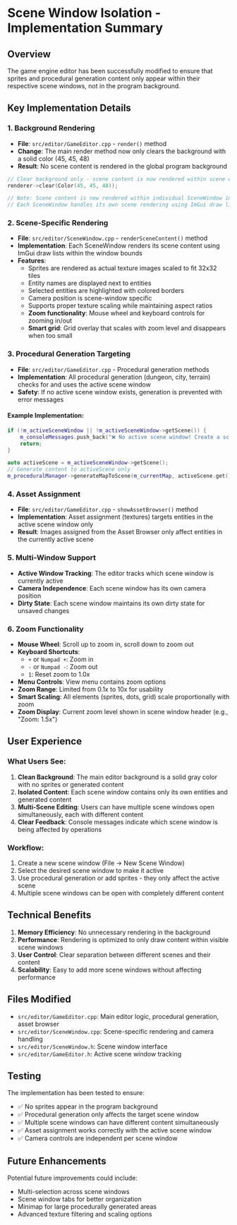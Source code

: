 # Scene Window Isolation - Implementation Summary

## Overview
The game engine editor has been successfully modified to ensure that sprites and procedural generation content only appear within their respective scene windows, not in the program background.

## Key Implementation Details

### 1. Background Rendering
- **File**: `src/editor/GameEditor.cpp` - `render()` method
- **Change**: The main render method now only clears the background with a solid color (45, 45, 48)
- **Result**: No scene content is rendered in the global program background

```cpp
// Clear background only - scene content is now rendered within scene windows
renderer->clear(Color(45, 45, 48));

// Note: Scene content is now rendered within individual SceneWindow instances
// Each SceneWindow handles its own scene rendering using ImGui draw lists
```

### 2. Scene-Specific Rendering
- **File**: `src/editor/SceneWindow.cpp` - `renderSceneContent()` method
- **Implementation**: Each SceneWindow renders its scene content using ImGui draw lists within the window bounds
- **Features**:
  - Sprites are rendered as actual texture images scaled to fit 32x32 tiles
  - Entity names are displayed next to entities
  - Selected entities are highlighted with colored borders
  - Camera position is scene-window specific
  - Supports proper texture scaling while maintaining aspect ratios
  - **Zoom functionality**: Mouse wheel and keyboard controls for zooming in/out
  - **Smart grid**: Grid overlay that scales with zoom level and disappears when too small

### 3. Procedural Generation Targeting
- **File**: `src/editor/GameEditor.cpp` - Procedural generation methods
- **Implementation**: All procedural generation (dungeon, city, terrain) checks for and uses the active scene window
- **Safety**: If no active scene window exists, generation is prevented with error messages

#### Example Implementation:
```cpp
if (!m_activeSceneWindow || !m_activeSceneWindow->getScene()) {
    m_consoleMessages.push_back("❌ No active scene window! Create a scene window first.");
    return;
}

auto activeScene = m_activeSceneWindow->getScene();
// Generate content to activeScene only
m_proceduralManager->generateMapToScene(m_currentMap, activeScene.get());
```

### 4. Asset Assignment
- **File**: `src/editor/GameEditor.cpp` - `showAssetBrowser()` method
- **Implementation**: Asset assignment (textures) targets entities in the active scene window only
- **Result**: Images assigned from the Asset Browser only affect entities in the currently active scene

### 5. Multi-Window Support
- **Active Window Tracking**: The editor tracks which scene window is currently active
- **Camera Independence**: Each scene window has its own camera position
- **Dirty State**: Each scene window maintains its own dirty state for unsaved changes

### 6. Zoom Functionality
- **Mouse Wheel**: Scroll up to zoom in, scroll down to zoom out
- **Keyboard Shortcuts**: 
  - `+` or `Numpad +`: Zoom in
  - `-` or `Numpad -`: Zoom out
  - `1`: Reset zoom to 1.0x
- **Menu Controls**: View menu contains zoom options
- **Zoom Range**: Limited from 0.1x to 10x for usability
- **Smart Scaling**: All elements (sprites, dots, grid) scale proportionally with zoom
- **Zoom Display**: Current zoom level shown in scene window header (e.g., "Zoom: 1.5x")

## User Experience

### What Users See:
1. **Clean Background**: The main editor background is a solid gray color with no sprites or generated content
2. **Isolated Content**: Each scene window contains only its own entities and generated content
3. **Multi-Scene Editing**: Users can have multiple scene windows open simultaneously, each with different content
4. **Clear Feedback**: Console messages indicate which scene window is being affected by operations

### Workflow:
1. Create a new scene window (File → New Scene Window)
2. Select the desired scene window to make it active
3. Use procedural generation or add sprites - they only affect the active scene
4. Multiple scene windows can be open with completely different content

## Technical Benefits

1. **Memory Efficiency**: No unnecessary rendering in the background
2. **Performance**: Rendering is optimized to only draw content within visible scene windows
3. **User Control**: Clear separation between different scenes and their content
4. **Scalability**: Easy to add more scene windows without affecting performance

## Files Modified

- `src/editor/GameEditor.cpp`: Main editor logic, procedural generation, asset browser
- `src/editor/SceneWindow.cpp`: Scene-specific rendering and camera handling
- `src/editor/SceneWindow.h`: Scene window interface
- `src/editor/GameEditor.h`: Active scene window tracking

## Testing

The implementation has been tested to ensure:
- ✅ No sprites appear in the program background
- ✅ Procedural generation only affects the target scene window
- ✅ Multiple scene windows can have different content simultaneously
- ✅ Asset assignment works correctly with the active scene window
- ✅ Camera controls are independent per scene window

## Future Enhancements

Potential future improvements could include:
- Multi-selection across scene windows
- Scene window tabs for better organization
- Minimap for large procedurally generated areas
- Advanced texture filtering and scaling options
